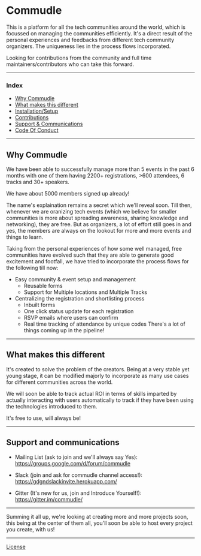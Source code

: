 # Commudle

This is a platform for all the tech communities around the world, which is focussed on managing the communities efficiently. It's a direct result of the personal experiences and feedbacks from different tech community organizers. The uniqueness lies in the process flows incorporated.

Looking for contributions from the community and full time maintainers/contributors who can take this forward.

---

### Index
- [Why Commudle](#why-commudle)
- [What makes this different](#what-makes-this-different)
- [Installation/Setup](project-setup.md)
- [Contributions](contributions.md)
- [Support & Communications](#support-and-communications)
- [Code Of Conduct](code-of-conduct.md)


---

## Why Commudle
 We have been able to successfully manage more than 5 events in the past 6 months with one of them having 2200+ registrations, >600 attendees, 6 tracks and 30+ speakers.

 We have about 5000 members signed up already!
 
 The name's explaination remains a secret which we'll reveal soon. Till then, whenever we are oranizing tech events (which we believe for smaller communities is more about spreading awareness, sharing knowledge and networking), they are free. But as organizers, a lot of effort still goes in and yes, the members are always on the lookout for more and more events and things to learn.

Taking from the personal experiences of how some well managed, free communities have evolved such that they are able to generate good excitement and footfall, we have tried to incorporate the process flows for the following till now:
- Easy community & event setup and management
  - Reusable forms
  - Support for Multiple locations and Multiple Tracks
- Centralizing the registration and shortlisting process
  - Inbuilt forms
  - One click status update for each registration
  - RSVP emails where users can confirm
  - Real time tracking of attendance by unique codes
There's a lot of things coming up in the pipeline!

---


## What makes this different
It's created to solve the problem of the creators. Being at a very stable yet young stage, it can be modified majorly to incorporate as many use cases for different communities across the world.

We will soon be able to track actual ROI in terms of skills imparted by actually interacting with users automatically to track if they have been using the technologies introduced to them.

It's free to use, will always be!

---

## Support and communications
- Mailing List (ask to join and we'll always say Yes): https://groups.google.com/d/forum/commudle

- Slack (join and ask for commudle channel access!): https://gdgndslackinvite.herokuapp.com/
- Gitter (It's new for us, join and Introduce Yourself!): https://gitter.im/commudle/


---

Summing it all up, we're looking at creating more and more projects soon, this being at the center of them all, you'll soon be able to host every project you create, with us!

---

[License](project-setup.md)



